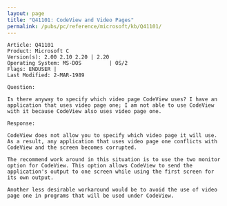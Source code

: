 ```yaml
---
layout: page
title: "Q41101: CodeView and Video Pages"
permalink: /pubs/pc/reference/microsoft/kb/Q41101/
---
```


	Article: Q41101
	Product: Microsoft C
	Version(s): 2.00 2.10 2.20 | 2.20
	Operating System: MS-DOS         | OS/2
	Flags: ENDUSER |
	Last Modified: 2-MAR-1989
	
	Question:
	
	Is there anyway to specify which video page CodeView uses? I have an
	application that uses video page one; I am not able to use CodeView
	with it because CodeView also uses video page one.
	
	Response:
	
	CodeView does not allow you to specify which video page it will use.
	As a result, any application that uses video page one conflicts with
	CodeView and the screen becomes corrupted.
	
	The recommend work around in this situation is to use the two monitor
	option for CodeView. This option allows CodeView to send the
	application's output to one screen while using the first screen for
	its own output.
	
	Another less desirable workaround would be to avoid the use of video
	page one in programs that will be used under CodeView.

